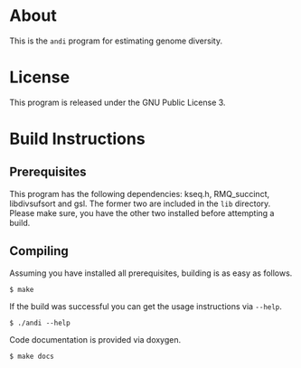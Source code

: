 # About

This is the `andi` program for estimating genome diversity.

# License

This program is released under the GNU Public License 3.

# Build Instructions

## Prerequisites

This program has the following dependencies: kseq.h, RMQ_succinct, libdivsufsort and gsl. The former two are included in the `lib` directory. Please make sure, you have the other two installed before attempting a build.

## Compiling

Assuming you have installed all prerequisites, building is as easy as follows.

	$ make

If the build was successful you can get the usage instructions via `--help`.

	$ ./andi --help

Code documentation is provided via doxygen.

	$ make docs



